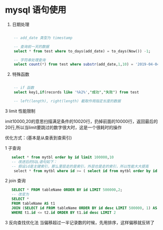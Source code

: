 # mysql 语句使用


1. 日期处理

```sql

    -- add_date 类型为 timestamp

    -- 查询前一天的数据
    select * from test where to_days(add_date) = to_days(Now()) -1;

    -- 字符串处理查询
    select count(*) from test where substr(add_date,1,10) = '2019-04-04';

```


2. 特殊函数


```sql

    -- if 函数
    select key1,if(records like '%k2%',"成功","失败") from test 

    -- left(length), right(length) 截取作用指定长度的数据

```

3 limit 性能限制

imit10000,20的意思扫描满足条件的10020行，扔掉前面的10000行，返回最后的20行,所以当limit要跳过的数字很大时，这是一个很耗时的操作

优化方式：(基本是从查表到查索引)

 1 子查询
 ```sql
    select * from mytbl order by id limit 100000,10 
    -- 改进后的SQL语句如下：
    -- 假设id是主键索引，那么里层走的是索引，外层也是走的索引，所以性能大大提高
    select * from mytbl where id >= ( select id from mytbl order by id limit 100000,1 ) limit 10
 ```

 2 join 查询
 ```sql
    SELECT * FROM tableName ORDER BY id LIMIT 500000,2;
    -- 改变为
    SELECT *
    FROM tableName AS t1
    JOIN (SELECT id FROM tableName ORDER BY id desc LIMIT 500000, 1) AS t2
    WHERE t1.id <= t2.id ORDER BY t1.id desc LIMIT 2

 ```
  3 反向查找优化法
    当偏移超过一半记录数的时候，先用排序，这样偏移就反转了
    
